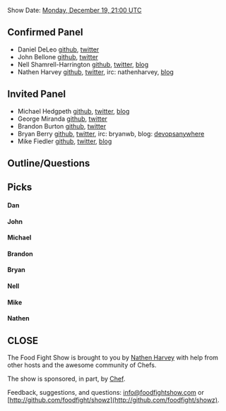 Show Date:  [Monday, December 19, 21:00 UTC](http://everytimezone.com/#2016-12-19,540,cn3)

Confirmed Panel<a name="panel"></a>
-----
* Daniel DeLeo [github](https://github.com/danielsdeleo), [twitter](http://twitter.com/kallistec)
* John Bellone [github](https://github.com/johnbellone), [twitter](https://twitter.com/johnbellone)
* Nell Shamrell-Harrington [github](https://github.com/nellshamrell), [twitter](https://twitter.com/nellshamrell), [blog](http://nellshamrell.com/)
* Nathen Harvey [github](http://github.com/nathenharvey), [twitter](http://twitter.com/nathenharvey), irc: nathenharvey, [blog](http://nathenharvey.com)

Invited Panel<a name="panel"></a>
-----

* Michael Hedgpeth [github](https://github.com/mhedgpeth), [twitter](https://github.com/mhedgpeth), [blog](http://hedge-ops.com/)
* George Miranda [github](https://github.com/gmiranda23), [twitter](https://twitter.com/gmiranda23)
* Brandon Burton [github](http://github.com/solarce), [twitter](https://twitter.com/solarce)
* Bryan Berry [github](http://github.com/bryanwb), [twitter](http://twitter.com/bryanwb), irc: bryanwb, blog: [devopsanywhere](http://devopsanywhere.blogspot.com)
* Mike Fiedler [github](http://github.com/miketheman), [twitter](http://twitter.com/mikefiedler), [blog](http://www.miketheman.net)


Outline/Questions
-----------------



Picks<a name="picks"></a>
-----

#### Dan

#### John

#### Michael

#### Brandon

#### Bryan

#### Nell

#### Mike  

#### Nathen  



CLOSE
-----

The Food Fight Show is brought to you by [Nathen Harvey](https://twitter.com/nathenharvey) with help from other hosts and the awesome community of Chefs.

The show is sponsored, in part, by [Chef](http://www.chef.io).

Feedback, suggestions, and questions:  [info@foodfightshow.com](mailto:info@foodfightshow.com) or  [http://github.com/foodfight/showz](http://github.com/foodfight/showz).
